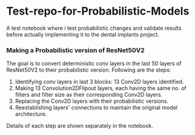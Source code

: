 # Test-repo-for-Probabilistic-Models
A test notebook where i test probabilistic changes and validate results before actually implementing it to the dental implants project.

<h3>Making a Probabilistic version of ResNet50V2</h3>
<p>The goal is to convert deterministic conv layers in the last 50 layers of ResNet50V2 to their probabilistic version. Following are the steps:</p>
<ol>
  <li>Identifying conv layers in last 3 blocks: 13 Conv2D layers identified.</li>
  <li>Making 13 Convolution2DFlipout layers, each having the same no. of filters and filter size as their corresponding Conv2D layers.</li>
  <li>Replacing the Conv2D layers with their probabilistic versions.</li>
  <li>Reestablishing layers' connections to maintain the original model architecture.</li>
</ol>
<p>Details of each step are shown separately in the notebook.</p>
